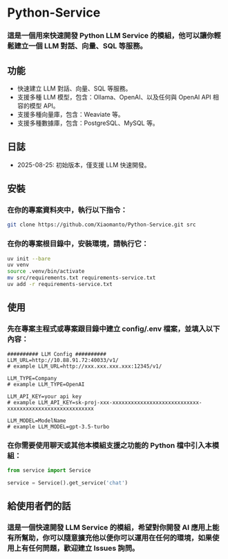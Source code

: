 # Python-Service

### 這是一個用來快速開發 Python LLM Service 的模組，他可以讓你輕鬆建立一個 LLM 對話、向量、SQL 等服務。

## 功能

- 快速建立 LLM 對話、向量、SQL 等服務。
- 支援多種 LLM 模型，包含：Ollama、OpenAI、以及任何與 OpenAI API 相容的模型 API。
- 支援多種向量庫，包含：Weaviate 等。
- 支援多種數據庫，包含：PostgreSQL、MySQL 等。

## 日誌

 - 2025-08-25: 初始版本，僅支援 LLM 快速開發。

## 安裝

### 在你的專案資料夾中，執行以下指令：
```bash
git clone https://github.com/Xiaomanto/Python-Service.git src
```

### 在你的專案根目錄中，安裝環境，請執行它：
``` bash
uv init --bare
uv venv
source .venv/bin/activate
mv src/requirements.txt requirements-service.txt
uv add -r requirements-service.txt
```
## 使用

### 先在專案主程式或專案跟目錄中建立 config/.env 檔案，並填入以下內容：
``` env
########## LLM Config ##########
LLM_URL=http://10.88.91.72:40033/v1/
# example LLM_URL=http://xxx.xxx.xxx.xxx:12345/v1/

LLM_TYPE=Company
# example LLM_TYPE=OpenAI

LLM_API_KEY=your api key
# example LLM_API_KEY=sk-proj-xxx-xxxxxxxxxxxxxxxxxxxxxxxxxxxx-xxxxxxxxxxxxxxxxxxxxxxxxxxxx

LLM_MODEL=ModelName 
# example LLM_MODEL=gpt-3.5-turbo
```

### 在你需要使用聊天或其他本模組支援之功能的 Python 檔中引入本模組：
``` python
from service import Service

service = Service().get_service('chat')
```

## 給使用者們的話

### 這是一個快速開發 LLM Service 的模組，希望對你開發 AI 應用上能有所幫助，你可以隨意擴充他以便你可以運用在任何的環境，如果使用上有任何問題，歡迎建立 Issues 詢問。
